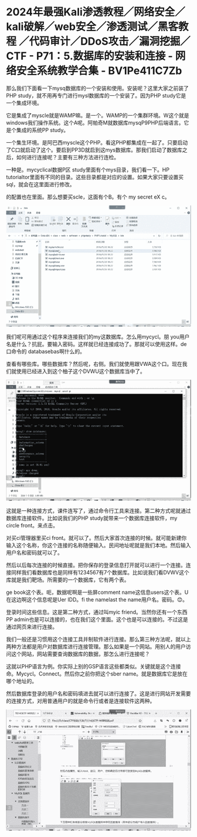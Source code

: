 # 2024年最强Kali渗透教程／网络安全／kali破解／web安全／渗透测试／黑客教程 ／代码审计／DDoS攻击／漏洞挖掘／CTF - P71：5.数据库的安装和连接 - 网络安全系统教学合集 - BV1Pe411C7Zb

那么我们下面看一下mysq数据库的一个安装和使用。安装呢？这里大家之前装了PHP study，就不用再专门进行mysl数据库的一个安装了。因为PHP study它是一个集成环境。

它是集成了myscle就是WAMP嘛。是一个。WAMP的一个集群环境。W这个就是windows我们操作系统。这个A呢。阿帕奇M就数据库mysqP9PHP后端语言。它是个集成的系统PP study。

一个集生环境。是阿巴西myscle这个PHP。看这PHP都集成在一起了。只要启动了C口就启动了这个。要启到PP3D就启到这mys数据库。那我们启动了数据库之后，如何进行连接呢？主要有三种方法进行连检。

一种是。mycyclical数据P区 study里面有个mys目录，我们看一下。HP tutorialtor里面有不同的目录。这些目录都是对应的设置。如果大家只要设置买sql，就会在这里面进行修改。

的配置也在里面。那么想要买scle，这面有个B。有个 my secret eX c。

![](img/fb6249549fa23d1f4fd62b8b0293d7bf_1.png)

我们呢可用通过这个程序来连接我们的my这数据库。怎么用mycycl。朋 you用户名是什么？抗屁。要输入密码。这样就已经连接成功了。那就可以使用这样。de口命令的 databasebas啊什么的。

查看有哪些库。哪些数据库？然后呢，右侧。我们就使用跟VWA这个口。现在我们就使用已经进入到这个柚子这个DVWU这个数据库当中了。



![](img/fb6249549fa23d1f4fd62b8b0293d7bf_3.png)

这就是一种连接方式，课件连写了，通过命令行工具来连接。第二种方式呢就通过数据库连接软件。比如说我们的PHP study就带来一个数据库连接软件，my circle front。来点击。

对买ci管理器里买ci front。就可以了。然后大家首次连接的时候。就可能新建你输入这个名称，你这个连接的名称随便输入。民间地址呢就是我们本地。然后输入用户名和密码就可以了。

然后以后每次连接的时候直接。把你保存的登录信息打开就可以进行一个连接。连接同样我们看数据库也是同样有1234567有7个数据库。比如说我们看DVWV这个库就是我们靶场。所需要的一个数据库，它有两个表。

ge book这个表。呃，数据呢啊是一些屏comment name这信息users这个表。U在这边啊这个信息呢是Uer IDD。fi the namelast the name用户名。密码。😊。

登录时间这些信息。这是第二种方式，通过叫myic friend。当然你还有一个东西PP admin也是可以连接的，也在我们这个里面。这个也是可以连接的。不过这是通过网页来进行连接。

我们一般还是习惯用这个连接工具并制软件进行连接。那么第三种方法呢，就以上两种方法都是用户对数据库进行连接管理。那么如果是一个网站。用别人的用户访问这个网站，网站需要查询数据库的数据，那怎么进行连接呢？

这就以PHP语言为例。你实际上别的GSP语言这些都类似。关键就是这个连接命。Mycycl。Connect。然后你之前你把这个sber name。就是数据库它是放在哪个地址的。

然后数据库登录的用户名和密码填进去就可以进行连接了。这是进行网站开发需要的连接方式，对用普通用户的就是命令行或者是连接软件这两种。



![](img/fb6249549fa23d1f4fd62b8b0293d7bf_5.png)